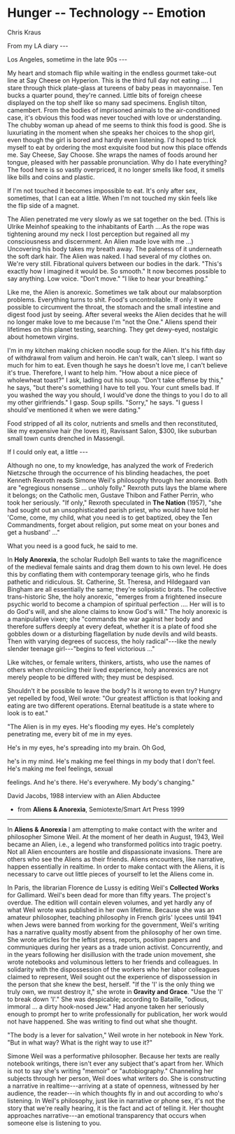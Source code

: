 
# Hunger -- Technology -- Emotion

Chris Kraus



From my LA diary ---


Los Angeles, sometime in the late 90s ---


My heart and stomach flip while waiting in the endless gourmet
take-out line at Say Cheese on Hyperion. This is the third full day
not eating \.... I stare through thick plate-glass at tureens of baby
peas in mayonnaise. Ten bucks a quarter pound, they\'re canned. Little
bits of foreign cheese displayed on the top shelf like so many sad
specimens. English tilton, camembert. From the bodies of imprisoned
animals to the air-conditioned case, it\'s obvious this food was never
touched with love or understanding. The chubby woman up ahead of me
seems to think this food is good. She is luxuriating in the moment
when she speaks her choices to the shop girl, even though the girl is
bored and hardly even listening. I\'d hoped to trick myself to eat by
ordering the most exquisite food but now this place offends me. Say
Cheese, Say Choose. She wraps the names of foods around her tongue,
pleased with her passable pronunciation. Why do I hate everything? The
food here is so vastly overpriced, it no longer smells like food, it
smells like bills and coins and plastic.


If I\'m not touched it becomes impossible to eat. It\'s only after
sex, sometimes, that I can eat a little. When I\'m not touched my skin
feels like the flip side of a magnet.


The Alien penetrated me very slowly as we sat together on the bed.
(This is Ulrike Meinhof speaking to the inhabitants of Earth \....As
the rope was tightening around my neck I lost perception but regained
all my consciousness and discernment. An Alien made love with me \...)
Uncovering his body takes my breath away. The paleness of it
underneath the soft dark hair. The Alien was naked. I had several of
my clothes on. We\'re very still. Fibrational quivers between our
bodies in the dark. \"This\'s exactly how I imagined it would be. So
smooth.\" It now becomes possible to say anything. Low voice. \"Don\'t
move.\" \"I like to hear your breathing.\"


Like me, the Alien is anorexic. Sometimes we talk about our
malabsorption problems. Everything turns to shit. Food\'s
uncontrollable. If only it were possible to circumvent the throat, the
stomach and the small intestine and digest food just by seeing. After
several weeks the Alien decides that he will no longer make love to me
because I\'m \"not the One.\" Aliens spend their lifetimes on this
planet testing, searching. They get dewy-eyed, nostalgic about
hometown virgins.


I\'m in my kitchen making chicken noodle soup for the Alien. It\'s his
fifth day of withdrawal from valium and heroin. He can\'t walk, can\'t
sleep. I want so much for him to eat. Even though he says he doesn\'t
love me, I can\'t believe it\'s true. Therefore, I want to help him.
\"How about a nice piece of wholewheat toast?\" I ask, ladling out his
soup. \"Don\'t take offense by this,\" he says, \"but there\'s
something I have to tell you. Your cunt smells bad. If you washed the
way you should, I would\'ve done the things to you I do to all my
other girlfriends.\" I gasp. Soup spills. \"Sorry,\" he says. \"I
guess I should\'ve mentioned it when we were dating.\"


Food stripped of all its color, nutrients and smells and then
reconstituted, like my expensive hair (he loves it), Ravissant Salon,
\$300, like suburban small town cunts drenched in Massengil.


If I could only eat, a little ---


Although no one, to my knowledge, has analyzed the work of Frederich
Nietzsche through the occurrence of his blinding headaches, the poet
Kenneth Rexroth reads Simone Weil\'s philosophy through her anorexia.
Both are \"egregious nonsense \... unholy folly.\" Rexroth puts lays
the blame where it belongs; on the Catholic men, Gustave Thibon and
Father Perrin, who took her seriously. \"If only,\" Rexroth speculated
in **The Nation** (1957), \"she had sought out an unsophisticated
parish priest, who would have told her \'Come, come, my child, what
you need is to get baptized, obey the Ten Commandments, forget about
religion, put some meat on your bones and get a husband\' \...\"


What you need is a good fuck, he said to me.


In **Holy Anorexia**, the scholar Rudolph Bell wants to take the
magnificence of the medieval female saints and drag them down to his
own level. He does this by conflating them with contemporary teenage
girls, who he finds pathetic and ridiculous. St. Catherine, St.
Theresa, and Hildegaard van Bingham are all essentially the same;
they\'re solipsistic brats. The collective trans-historic She, the
holy anorexic, \"emerges from a frightened insecure psychic world to
become a champion of spiritual perfection \.... Her will is to do
God\'s will, and she alone claims to know God\'s will.\" The holy
anorexic is a manipulative vixen; she \"commands the war against her
body and therefore suffers deeply at every defeat, whether it is a
plate of food she gobbles down or a disturbing flagellation by nude
devils and wild beasts. Then with varying degrees of success, the holy
radical\"---like the newly slender teenage girl---\"begins to feel
victorious \...\"


Like witches, or female writers, thinkers, artists, who use the names
of others when chronicling their lived experience, holy anorexics are
not merely people to be differed with; they must be despised.


Shouldn\'t it be possible to leave the body? Is it wrong to even try?
Hungry yet repelled by food, Weil wrote: \"Our greatest affliction is
that looking and eating are two different operations. Eternal
beatitude is a state where to look is to eat.\"


\"The Alien is in my eyes. He\'s flooding my eyes. He\'s completely
penetrating me, every bit of me in my eyes.


He\'s in my eyes, he\'s spreading into my brain. Oh God,


he\'s in my mind. He\'s making me feel things in my body that I don\'t
feel. He\'s making me feel feelings, sexual


feelings. And he\'s there. He\'s everywhere. My body\'s changing.\"


David Jacobs, 1988 interview with an Alien Abductee


- from **Aliens & Anorexia**, Semiotexte/Smart Art Press 1999

---

In **Aliens & Anorexia** I am attempting to make contact with the
writer and philosopher Simone Weil. At the moment of her death in
August, 1943, Weil became an Alien, i.e., a legend who transformed
politics into tragic poetry. Not all Alien encounters are hostile and
dispassionate invasions. There are others who see the Aliens as their
friends. Aliens encounters, like narrative, happen essentially in
realtime. In order to make contact with the Aliens, it is necessary to
carve out little pieces of yourself to let the Aliens come in.


In Paris, the librarian Florence de Lussy is editing Weil\'s
**Collected Works** for Gallimard. Weil\'s been dead for more than
fifty years. The project\'s overdue. The edition will contain eleven
volumes, and yet hardly any of what Weil wrote was published in her
own lifetime. Because she was an amateur philosopher, teaching
philosophy in French girls\' lycees until 1941 when Jews were banned
from working for the government, Weil\'s writing has a narrative
quality mostly absent from the philosophy of her own time. She wrote
articles for the leftist press, reports, position papers and
communiques during her years as a trade union activist. Concurrently,
and in the years following her disillusion with the trade union
movement, she wrote notebooks and voluminous letters to her friends
and colleagues. In solidarity with the dispossession of the workers
who her labor colleagues claimed to represent, Weil sought out the
experience of dispossession in the person that she knew the best,
herself. \"If the \'I\' is the only thing we truly own, we must
destroy it,\" she wrote in **Gravity and Grace**. \"Use the \'I\' to
break down \'I\'.\" She was despicable; according to Bataille,
\"odious, immoral \... a dirty hook-nosed Jew.\" Had anyone taken her
seriously enough to prompt her to write professionally for
publication, her work would not have happened. She was writing to find
out what she thought.


\"The body is a lever for salvation,\" Weil wrote in her notebook in
New York. \"But in what way? What is the right way to use it?\"


Simone Weil was a performative philosopher. Because her texts are
really notebook writings, there isn\'t ever any subject that\'s apart
from her. Which is not to say she\'s writing \"memoir\" or
\"autobiography.\" Channeling her subjects through her person, Weil
does what writers do. She is constructing a narrative in
realtime---arriving at a state of openness, witnessed by her audience,
the reader---in which thoughts fly in and out according to who\'s
listening. In Weil\'s philosophy, just like in narrative or phone sex,
it\'s not the story that we\'re really hearing, it is the fact and act
of telling it. Her thought approaches narrative---an emotional
transparency that occurs when someone else is listening to you.


